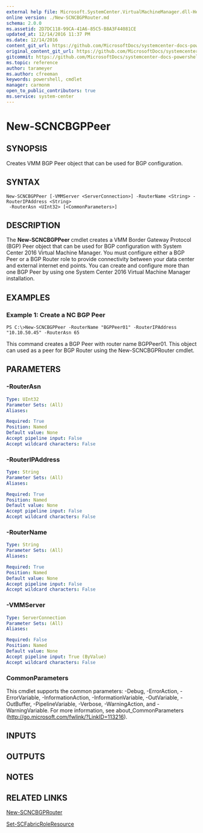 ```yaml
---
external help file: Microsoft.SystemCenter.VirtualMachineManager.dll-Help.xml
online version: ./New-SCNCBGPRouter.md
schema: 2.0.0
ms.assetid: 2D7DC118-99CA-41A6-85C5-B8A3F44081CE
updated_at: 12/14/2016 11:37 PM
ms.date: 12/14/2016
content_git_url: https://github.com/MicrosoftDocs/systemcenter-docs-powershell/blob/master/systemcenter-cmdlets/SystemCenter2016/VirtualMachineManager/v1/New-SCNCBGPPeer.md
original_content_git_url: https://github.com/MicrosoftDocs/systemcenter-docs-powershell/blob/master/systemcenter-cmdlets/SystemCenter2016/VirtualMachineManager/v1/New-SCNCBGPPeer.md
gitcommit: https://github.com/MicrosoftDocs/systemcenter-docs-powershell/blob/ddd0fefc9adaabb9394eb6c21b33370913d1830d/systemcenter-cmdlets/SystemCenter2016/VirtualMachineManager/v1/New-SCNCBGPPeer.md
ms.topic: reference
author: tarameyer
ms.author: cfreeman
keywords: powershell, cmdlet
manager: carmonm
open_to_public_contributors: true
ms.service: system-center
---
```


# New-SCNCBGPPeer

## SYNOPSIS
Creates VMM BGP Peer object that can be used for BGP configuration.

## SYNTAX

```
New-SCNCBGPPeer [-VMMServer <ServerConnection>] -RouterName <String> -RouterIPAddress <String>
 -RouterAsn <UInt32> [<CommonParameters>]
```

## DESCRIPTION
The **New-SCNCBGPPeer** cmdlet creates a VMM Border Gateway Protocol (BGP) Peer object that can be used for BGP configuration with System Center 2016 Virtual Machine Manager.
You must configure either a BGP Peer or a BGP Router role to provide connectivity between your data center and external internet end points.
You can create and configure more than one BGP Peer by using one System Center 2016 Virtual Machine Manager installation.

## EXAMPLES

### Example 1: Create a NC BGP Peer
```
PS C:\>New-SCNCBGPPeer -RouterName "BGPPeer01" -RouterIPAddress "10.10.50.45" -RouterAsn 65
```

This command creates a BGP Peer with router name BGPPeer01.
This object can used as a peer for BGP Router using the New-SCNCBGPRouter cmdlet.

## PARAMETERS

### -RouterAsn
```yaml
Type: UInt32
Parameter Sets: (All)
Aliases: 

Required: True
Position: Named
Default value: None
Accept pipeline input: False
Accept wildcard characters: False
```

### -RouterIPAddress
```yaml
Type: String
Parameter Sets: (All)
Aliases: 

Required: True
Position: Named
Default value: None
Accept pipeline input: False
Accept wildcard characters: False
```

### -RouterName
```yaml
Type: String
Parameter Sets: (All)
Aliases: 

Required: True
Position: Named
Default value: None
Accept pipeline input: False
Accept wildcard characters: False
```

### -VMMServer
```yaml
Type: ServerConnection
Parameter Sets: (All)
Aliases: 

Required: False
Position: Named
Default value: None
Accept pipeline input: True (ByValue)
Accept wildcard characters: False
```

### CommonParameters
This cmdlet supports the common parameters: -Debug, -ErrorAction, -ErrorVariable, -InformationAction, -InformationVariable, -OutVariable, -OutBuffer, -PipelineVariable, -Verbose, -WarningAction, and -WarningVariable. For more information, see about_CommonParameters (http://go.microsoft.com/fwlink/?LinkID=113216).

## INPUTS

## OUTPUTS

## NOTES

## RELATED LINKS

[New-SCNCBGPRouter](xref:SystemCenter2016/VirtualMachineManager/v1/New-SCNCBGPRouter.md)

[Set-SCFabricRoleResource](xref:SystemCenter2016/VirtualMachineManager/v1/Set-SCFabricRoleResource.md)

